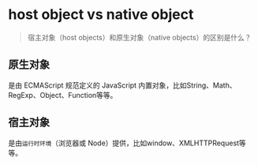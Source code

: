 # host object vs native object
> 宿主对象（host objects）和原生对象（native objects）的区别是什么？

## 原生对象
是由 ECMAScript 规范定义的 JavaScript 内置对象，比如String、Math、RegExp、Object、Function等等。

## 宿主对象
是由`运行时环境`（浏览器或 Node）提供，比如window、XMLHTTPRequest等等。


